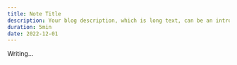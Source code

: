 ```yaml
---
title: Note Title
description: Your blog description, which is long text, can be an introduction to the post or a paragraph of the post.
duration: 5min
date: 2022-12-01
---
```


Writing...
